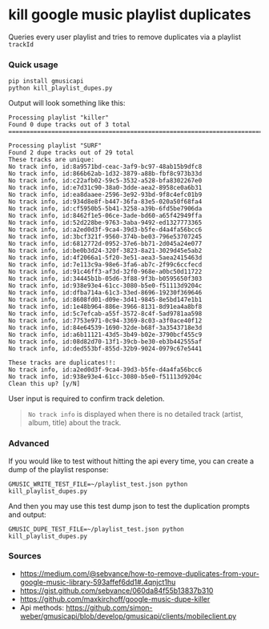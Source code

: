 # kill google music playlist duplicates

Queries every user playlist and tries to remove duplicates via a playlist `trackId`

### Quick usage

```
pip install gmusicapi
python kill_playlist_dupes.py
```

Output will look something like this:

```
Processing playlist "killer"
Found 0 dupe tracks out of 3 total
================================================================================

Processing playlist "SURF"
Found 2 dupe tracks out of 29 total
These tracks are unique:
No track info, id:8a9571bd-ceac-3af9-bc97-48ab15b9dfc8
No track info, id:866b62ab-1d32-3879-a88b-fbf8c973b33d
No track info, id:c22afb02-59c5-3532-a528-bfa8302267e0
No track info, id:e7d31c90-38a0-3dde-aea2-8958ce0a6b31
No track info, id:ea8daaee-2596-3e92-93bd-9f8c4efc01b9
No track info, id:934d8e8f-b447-36fa-83e5-020a50f68fa4
No track info, id:cf5950b5-5b41-3258-a39b-6fd5be7906da
No track info, id:8462f1e5-06ce-3ade-bd60-a65f42949ffa
No track info, id:52d228be-9763-3aba-9492-ed1327773365
No track info, id:a2ed0d3f-9ca4-39d3-b5fe-d4a4fa56bcc6
No track info, id:3bcf321f-9560-374b-be03-796e53707245
No track info, id:6812772d-0952-37e6-bb71-2d045a24e077
No track info, id:be0b3d24-320f-3823-8a21-3029d45e5ab2
No track info, id:4f2066a1-5f20-3e51-aea3-5aea2415463d
No track info, id:7e113c9a-98e6-3fa6-ab7c-2f99c6ccfecd
No track info, id:91c46ff3-af3d-32f0-968e-a0bc50d11722
No track info, id:34445b1b-05d6-3f88-9f3b-b0595650f303
No track info, id:938e93e4-61cc-3080-b5e0-f51113d9204c
No track info, id:dfba714a-61c3-33ed-8696-19230f369646
No track info, id:8608fd01-d09e-3d41-9845-8e5bd147e1b1
No track info, id:1e48b964-886e-3966-8131-8d91ea4a8bf8
No track info, id:5c7efcab-a55f-3572-8c4f-5ad9781aa598
No track info, id:7753e971-0c94-3369-8c03-a3f0ace40f12
No track info, id:84e64539-1690-32de-b68f-3a3543718e3d
No track info, id:a6b11121-43d5-3b49-b02e-3790bcf455c9
No track info, id:08d82d70-13f1-39cb-be30-eb3b442555af
No track info, id:ded553bf-855d-32b9-9024-0979c67e5441

These tracks are duplicates!!:
No track info, id:a2ed0d3f-9ca4-39d3-b5fe-d4a4fa56bcc6
No track info, id:938e93e4-61cc-3080-b5e0-f51113d9204c
Clean this up? [y/N]
```

User input is required to confirm track deletion.

> `No track info` is displayed when there is no detailed track (artist, album, title) about the track.
> 


### Advanced

If you would like to test without hitting the api every time, you can create a dump of the playlist response:

```
GMUSIC_WRITE_TEST_FILE=~/playlist_test.json python kill_playlist_dupes.py
```

And then you may use this test dump json to test the duplication prompts and output:

```
GMUSIC_DUPE_TEST_FILE=~/playlist_test.json python kill_playlist_dupes.py
```

### Sources

- https://medium.com/@sebvance/how-to-remove-duplicates-from-your-google-music-library-593affef6dd1#.4qnjct1hu
- https://gist.github.com/sebvance/060da84f55b13837b310
- https://github.com/maxkirchoff/google-music-dupe-killer
- Api methods: https://github.com/simon-weber/gmusicapi/blob/develop/gmusicapi/clients/mobileclient.py

